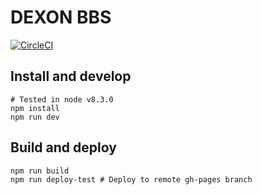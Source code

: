 # DEXON BBS

[![CircleCI](https://circleci.com/gh/artistic709/DEXON_BBS/tree/master.svg?style=svg)](https://circleci.com/gh/artistic709/DEXON_BBS/tree/master)

## Install and develop

```
# Tested in node v8.3.0
npm install
npm run dev
```

## Build and deploy

```
npm run build
npm run deploy-test # Deploy to remote gh-pages branch
```